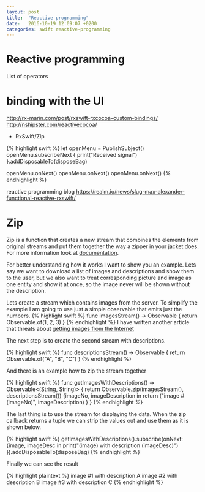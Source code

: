 ```yaml
---
layout: post
title:  "Reactive programming"
date:   2016-10-19 12:09:07 +0200
categories: swift reactive-programming
---
```


# Reactive programming

List of operators

# binding with the UI
http://rx-marin.com/post/rxswift-rxcocoa-custom-bindings/
http://nshipster.com/reactivecocoa/

* RxSwift/Zip

{% highlight swift %}
let openMenu = PublishSubject<Void>()
openMenu.subscribeNext {
    print("Received signal")
}.addDisposableTo(disposeBag)

openMenu.onNext()
openMenu.onNext()
openMenu.onNext()
{% endhighlight %}

reactive programming blog
https://realm.io/news/slug-max-alexander-functional-reactive-rxswift/


# Zip
Zip is a function that creates a new stream that combines the elements from original streams and put them together the way a zipper in your jacket does. For more information look at [documentation](http://reactivex.io/documentation/operators/zip.html).

For better understanding how it works I want to show you an example. Lets say we want to download a list of images and descriptions and show them to the user, but we also want to treat corresponding picture and image as one entity and show it at once, so the image never will be shown without the description.

Lets create a stream which contains images from the server. To simplify the example I am going to use just a simple observable that emits just the numbers. 
{% highlight swift %}
func imagesStream() -> Observable<Int> {
    return Observable.of(1, 2, 3)
}
{% endhighlight %}
I have written another article that threats about [getting images from the Internet](/swift/cache/)

The next step is to create the second stream with descriptions.

{% highlight swift %}
func descriptionsStream() -> Observable<String> {
    return Observable.of("A", "B", "C")
}
{% endhighlight %}

And there is an example how to zip the stream together

{% highlight swift %}
func getImagesWithDescriptions() -> Observable<(String, String)> {
    return Observable.zip(imagesStream(), descriptionsStream()) {imageNo, imageDescription in
        return ("image #\(imageNo)", imageDescription)
    }
}
{% endhighlight %}

The last thing is to use the stream for displaying the data. When the zip callback returns a tuple we can strip the values out and use them as it is shown below. 

{% highlight swift %}
getImagesWithDescriptions().subscribe(onNext: {image, imageDesc in
    print("\(image) with description \(imageDesc)")
}).addDisposableTo(disposeBag)
{% endhighlight %}

Finally we can see the result 

{% highlight plaintext %}
image #1 with description A
image #2 with description B
image #3 with description C
{% endhighlight %}
